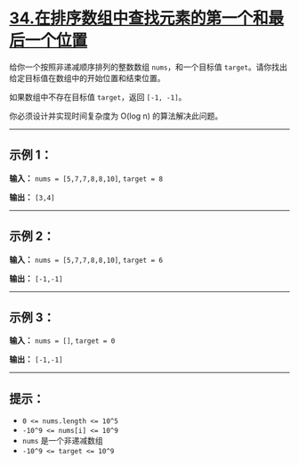 # [34.在排序数组中查找元素的第一个和最后一个位置](https://leetcode.cn/problems/find-first-and-last-position-of-element-in-sorted-array/description)

给你一个按照非递减顺序排列的整数数组 `nums`，和一个目标值 `target`。请你找出给定目标值在数组中的开始位置和结束位置。

如果数组中不存在目标值 `target`，返回 `[-1, -1]`。

你必须设计并实现时间复杂度为 O(log n) 的算法解决此问题。

---

## 示例 1：

**输入：** `nums = [5,7,7,8,8,10]`, `target = 8`

**输出：** `[3,4]`

---

## 示例 2：

**输入：** `nums = [5,7,7,8,8,10]`, `target = 6`

**输出：** `[-1,-1]`

---

## 示例 3：

**输入：** `nums = []`, `target = 0`

**输出：** `[-1,-1]`

---

## 提示：

- `0 <= nums.length <= 10^5`
- `-10^9 <= nums[i] <= 10^9`
- `nums` 是一个非递减数组
- `-10^9 <= target <= 10^9` 